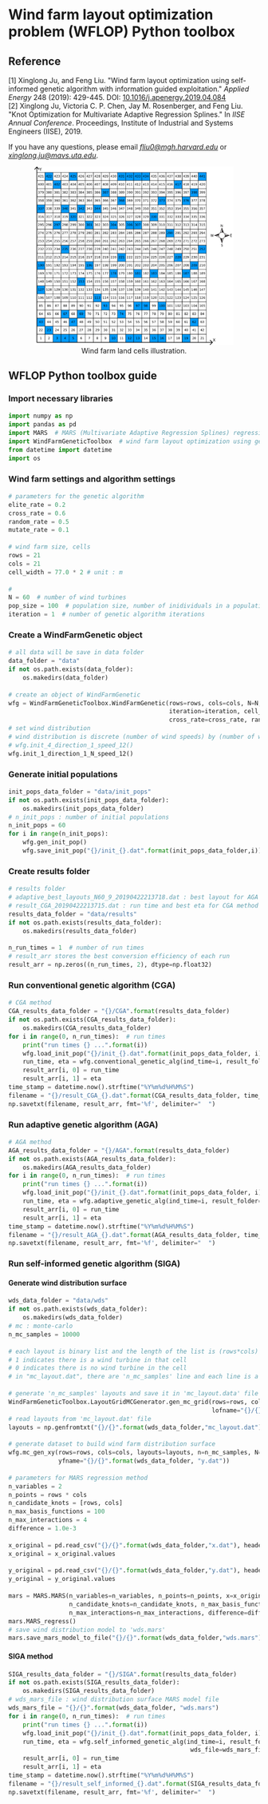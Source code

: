 # Wind farm layout optimization problem (WFLOP) Python toolbox
## Reference
[1] Xinglong Ju, and Feng Liu. "Wind farm layout optimization using self-informed genetic algorithm with information guided exploitation." *Applied Energy* 248 (2019): 429-445. DOI: <a href="https://doi.org/10.1016/j.apenergy.2019.04.084" target="_blank">10.1016/j.apenergy.2019.04.084</a><br/>
[2] Xinglong Ju, Victoria C. P. Chen, Jay M. Rosenberger, and Feng Liu. "Knot Optimization for Multivariate Adaptive Regression Splines." In *IISE Annual Conference*. Proceedings, Institute of Industrial and Systems Engineers (IISE), 2019.

If you have any questions, please email *fliu0@mgh.harvard.edu* or *xinglong.ju@mavs.uta.edu*.

<p align="center"> 
    <img width="400" src="/IMAGES/wfi.png" alt="Wind farm land cells illustration"/><br/>
    Wind farm land cells illustration.
</p>

## WFLOP Python toolbox guide
### Import necessary libraries
```python
import numpy as np
import pandas as pd
import MARS  # MARS (Multivariate Adaptive Regression Splines) regression class
import WindFarmGeneticToolbox  # wind farm layout optimization using genetic algorithms classes
from datetime import datetime
import os
```

### Wind farm settings and algorithm settings
```python
# parameters for the genetic algorithm
elite_rate = 0.2
cross_rate = 0.6
random_rate = 0.5
mutate_rate = 0.1

# wind farm size, cells
rows = 21
cols = 21
cell_width = 77.0 * 2 # unit : m

#
N = 60  # number of wind turbines
pop_size = 100  # population size, number of inidividuals in a population
iteration = 1  # number of genetic algorithm iterations
```

### Create a WindFarmGenetic object
```python
# all data will be save in data folder
data_folder = "data"
if not os.path.exists(data_folder):
    os.makedirs(data_folder)

# create an object of WindFarmGenetic
wfg = WindFarmGeneticToolbox.WindFarmGenetic(rows=rows, cols=cols, N=N, pop_size=pop_size,
                                             iteration=iteration, cell_width=cell_width, elite_rate=elite_rate,
                                             cross_rate=cross_rate, random_rate=random_rate, mutate_rate=mutate_rate)
# set wind distribution
# wind distribution is discrete (number of wind speeds) by (number of wind directions)
# wfg.init_4_direction_1_speed_12()
wfg.init_1_direction_1_N_speed_12()
```

### Generate initial populations
```python
init_pops_data_folder = "data/init_pops"
if not os.path.exists(init_pops_data_folder):
    os.makedirs(init_pops_data_folder)
# n_init_pops : number of initial populations
n_init_pops = 60
for i in range(n_init_pops):
    wfg.gen_init_pop()
    wfg.save_init_pop("{}/init_{}.dat".format(init_pops_data_folder,i))
```

### Create results folder
```python
# results folder
# adaptive_best_layouts_N60_9_20190422213718.dat : best layout for AGA of run index 9
# result_CGA_20190422213715.dat : run time and best eta for CGA method
results_data_folder = "data/results"
if not os.path.exists(results_data_folder):
    os.makedirs(results_data_folder)

n_run_times = 1  # number of run times
# result_arr stores the best conversion efficiency of each run
result_arr = np.zeros((n_run_times, 2), dtype=np.float32)
```

### Run conventional genetic algorithm (CGA)
```python
# CGA method
CGA_results_data_folder = "{}/CGA".format(results_data_folder)
if not os.path.exists(CGA_results_data_folder):
    os.makedirs(CGA_results_data_folder)
for i in range(0, n_run_times):  # run times
    print("run times {} ...".format(i))
    wfg.load_init_pop("{}/init_{}.dat".format(init_pops_data_folder, i))
    run_time, eta = wfg.conventional_genetic_alg(ind_time=i, result_folder=CGA_results_data_folder)
    result_arr[i, 0] = run_time
    result_arr[i, 1] = eta
time_stamp = datetime.now().strftime("%Y%m%d%H%M%S")
filename = "{}/result_CGA_{}.dat".format(CGA_results_data_folder, time_stamp)
np.savetxt(filename, result_arr, fmt='%f', delimiter="  ")
```

### Run adaptive genetic algorithm (AGA)
```python
# AGA method
AGA_results_data_folder = "{}/AGA".format(results_data_folder)
if not os.path.exists(AGA_results_data_folder):
    os.makedirs(AGA_results_data_folder)
for i in range(0, n_run_times):  # run times
    print("run times {} ...".format(i))
    wfg.load_init_pop("{}/init_{}.dat".format(init_pops_data_folder, i))
    run_time, eta = wfg.adaptive_genetic_alg(ind_time=i, result_folder=AGA_results_data_folder)
    result_arr[i, 0] = run_time
    result_arr[i, 1] = eta
time_stamp = datetime.now().strftime("%Y%m%d%H%M%S")
filename = "{}/result_AGA_{}.dat".format(AGA_results_data_folder, time_stamp)
np.savetxt(filename, result_arr, fmt='%f', delimiter="  ")
```

### Run self-informed genetic algorithm (SIGA)
#### Generate wind distribution surface
```python
wds_data_folder = "data/wds"
if not os.path.exists(wds_data_folder):
    os.makedirs(wds_data_folder)
# mc : monte-carlo
n_mc_samples = 10000

# each layout is binary list and the length of the list is (rows*cols)
# 1 indicates there is a wind turbine in that cell
# 0 indicates there is no wind turbine in the cell
# in "mc_layout.dat", there are 'n_mc_samples' line and each line is a layout.

# generate 'n_mc_samples' layouts and save it in 'mc_layout.data' file
WindFarmGeneticToolbox.LayoutGridMCGenerator.gen_mc_grid(rows=rows, cols=cols, n=n_mc_samples, N=N,
                                                         lofname="{}/{}".format(wds_data_folder, "mc_layout.dat"))
# read layouts from 'mc_layout.dat' file
layouts = np.genfromtxt("{}/{}".format(wds_data_folder,"mc_layout.dat"), delimiter="  ", dtype=np.int32)

# generate dataset to build wind farm distribution surface
wfg.mc_gen_xy(rows=rows, cols=cols, layouts=layouts, n=n_mc_samples, N=N, xfname="{}/{}".format(wds_data_folder, "x.dat"),
              yfname="{}/{}".format(wds_data_folder, "y.dat"))

# parameters for MARS regression method
n_variables = 2
n_points = rows * cols
n_candidate_knots = [rows, cols]
n_max_basis_functions = 100
n_max_interactions = 4
difference = 1.0e-3

x_original = pd.read_csv("{}/{}".format(wds_data_folder,"x.dat"), header=None, nrows=n_points, delim_whitespace=True)
x_original = x_original.values

y_original = pd.read_csv("{}/{}".format(wds_data_folder,"y.dat"), header=None, nrows=n_points, delim_whitespace=True)
y_original = y_original.values

mars = MARS.MARS(n_variables=n_variables, n_points=n_points, x=x_original, y=y_original,
                 n_candidate_knots=n_candidate_knots, n_max_basis_functions=n_max_basis_functions,
                 n_max_interactions=n_max_interactions, difference=difference)
mars.MARS_regress()
# save wind distribution model to 'wds.mars'
mars.save_mars_model_to_file("{}/{}".format(wds_data_folder,"wds.mars"))
```
#### SIGA method
```python
SIGA_results_data_folder = "{}/SIGA".format(results_data_folder)
if not os.path.exists(SIGA_results_data_folder):
    os.makedirs(SIGA_results_data_folder)
# wds_mars_file : wind distribution surface MARS model file
wds_mars_file = "{}/{}".format(wds_data_folder, "wds.mars")
for i in range(0, n_run_times):  # run times
    print("run times {} ...".format(i))
    wfg.load_init_pop("{}/init_{}.dat".format(init_pops_data_folder, i))
    run_time, eta = wfg.self_informed_genetic_alg(ind_time=i, result_folder=SIGA_results_data_folder,
                                                   wds_file=wds_mars_file)
    result_arr[i, 0] = run_time
    result_arr[i, 1] = eta
time_stamp = datetime.now().strftime("%Y%m%d%H%M%S")
filename = "{}/result_self_informed_{}.dat".format(SIGA_results_data_folder, time_stamp)
np.savetxt(filename, result_arr, fmt='%f', delimiter="  ")
```
